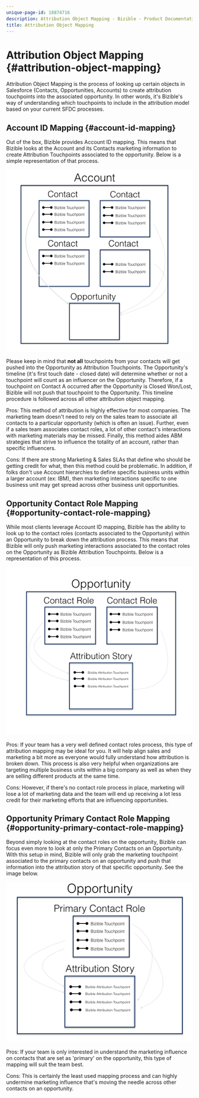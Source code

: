 ```yaml
---
unique-page-id: 18874716
description: Attribution Object Mapping - Bizible - Product Documentation
title: Attribution Object Mapping
---
```


# Attribution Object Mapping {#attribution-object-mapping}

Attribution Object Mapping is the process of looking up certain objects in Salesforce (Contacts, Opportunities, Accounts) to create attribution touchpoints into the associated opportunity. In other words, it's Bizible's way of understanding which touchpoints to include in the attribution model based on your current SFDC processes.

## Account ID Mapping {#account-id-mapping}

Out of the box, Bizible provides Account ID mapping. This means that Bizible looks at the Account and its Contacts marketing information to create Attribution Touchpoints associated to the opportunity. Below is a simple representation of that process.

![](assets/1-1.png)

Please keep in mind that **not all** touchpoints from your contacts will get pushed into the Opportunity as Attribution Touchpoints. The Opportunity's timeline (it's first touch date - closed date) will determine whether or not a touchpoint will count as an influencer on the Opportunity. Therefore, if a touchpoint on Contact A occurred after the Opportunity is Closed Won/Lost, Bizible will not push that touchpoint to the Opportunity. This timeline procedure is followed across all other attribution object mapping.

Pros: This method of attribution is highly effective for most companies. The marketing team doesn't need to rely on the sales team to associate all contacts to a particular opportunity (which is often an issue). Further, even if a sales team associates contact roles, a lot of other contact's interactions with marketing materials may be missed. Finally, this method aides ABM strategies that strive to influence the totality of an account, rather than specific influencers.

Cons: If there are strong Marketing & Sales SLAs that define who should be getting credit for what, then this method could be problematic. In addition, if folks don't use Account hierarchies to define specific business units within a larger account (ex: IBM), then marketing interactions specific to one business unit may get spread across other business unit opportunities.

## Opportunity Contact Role Mapping {#opportunity-contact-role-mapping}

While most clients leverage Account ID mapping, Bizible has the ability to look up to the contact roles (contacts associated to the Opportunity) within an Opportunity to break down the attribution process. This means that Bizible will only push marketing interactions associated to the contact roles on the Opportunity as Bizible Attribution Touchpoints. Below is a representation of this process.

![](assets/2-1.png)

Pros: If your team has a very well defined contact roles process, this type of attribution mapping may be ideal for you. It will help align sales and marketing a bit more as everyone would fully understand how attribution is broken down. This process is also very helpful when organizations are targeting multiple business units within a big company as well as when they are selling different products at the same time.

Cons: However, if there's no contact role process in place, marketing will lose a lot of marketing data and the team will end up receiving a lot less credit for their marketing efforts that are influencing opportunities.

## Opportunity Primary Contact Role Mapping {#opportunity-primary-contact-role-mapping}

Beyond simply looking at the contact roles on the opportunity, Bizible can focus even more to look at only the Primary Contacts on an Opportunity. With this setup in mind, Bizible will only grab the marketing touchpoint associated to the primary contacts on an opportunity and push that information into the attribution story of that specific opportunity. See the image below.

![](assets/3.png)

Pros: If your team is only interested in understand the marketing influence on contacts that are set as 'primary' on the opportunity, this type of mapping will suit the team best.

Cons: This is certainly the least used mapping process and can highly undermine marketing influence that's moving the needle across other contacts on an opportunity.
